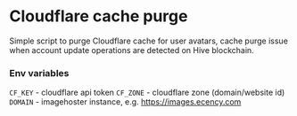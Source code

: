 # Cloudflare cache purge

Simple script to purge Cloudflare cache for user avatars, cache purge issue when account update operations are detected on Hive blockchain.

### Env variables

`CF_KEY` - cloudflare api token
`CF_ZONE` - cloudflare zone (domain/website id)
`DOMAIN` - imagehoster instance, e.g. https://images.ecency.com

